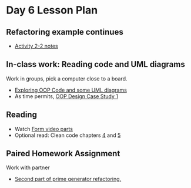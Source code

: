 # Day 6 Lesson Plan

## Refactoring example continues

- [Activity 2-2 notes](../activities/activity2-2refactoringIntro.md)

## In-class work: Reading code and UML diagrams

Work in groups, pick a computer close to a board.

- [Exploring OOP Code and some UML diagrams](../activities/activity1-6objectsAndBasicUML.md)
- As time permits, [OOP Design Case Study 1](../activities/activity4-4oopDesign.md)

## Reading

- Watch [Form video parts](../videos/06-form.md)
- Optional read: Clean code chapters [4](https://learning.oreilly.com/library/view/clean-code/9780136083238/chapter04.html#ch4) and [5](https://learning.oreilly.com/library/view/clean-code/9780136083238/chapter05.html#ch5)

## Paired Homework Assignment

Work with partner

- [Second part of prime generator refactoring.](../activities/activity2-5aRefactoringPrimesGeneratorPart2.md)
